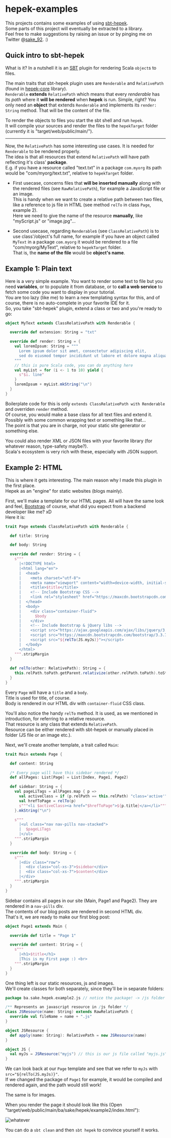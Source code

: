 # hepek-examples

This projects contains some examples of using [sbt-hepek](https://github.com/sake92/sbt-hepek).  
Some parts of this project will eventually be extracted to a library.  
Feel free to make suggestions by raising an issue or by pinging me on Twitter @[sake_92](https://twitter.com/sake_92). :)

## Quick intro to sbt-hepek

What is it? In a nutshell it is an [SBT](http://www.scala-sbt.org/) plugin for rendering Scala `object`s to files.

The main traits that sbt-hepek plugin uses are `Renderable` and `RelativePath` (found in [hepek-core](https://github.com/sake92/hepek-core) library).  
`Renderable` **extends** `RelativePath` which means that every *renderable* has its *path* where it **will be rendered** when **hepek** is run.
Simple, right? You only need an **object** that extends `Renderable` and implements its `render: String` method. That will be the content of the file.  

To render the objects to files you start the sbt shell and run `hepek`.  
It will compile your sources and render the files to the `hepekTarget` folder (currently it is "target/web/public/main/").

----------------------------------------

Now, the `RelativePath` has some interesting use cases. It is needed for `Renderable` to be rendered properly.  
The idea is that all resources that extend `RelativePath` will have path reflecting it's class' **package**.  
E.g. if you have a resource called "text.txt" in a package `com.myorg` 
its path would be "com/myorg/text.txt", relative to `hepekTarget` folder.
- First usecase, concerns files that **will be inserted manually** along with the rendered files (see `RawRelativePath`), 
for example a JavaScript file or an image.  
This is handy when we want to create a relative path between two files, like a reference to js file in HTML (see method `relTo` in class `Page`, example 2).  
Here we need to give the name of the resource **manually**, like "myScript.js" or "image.jpg"...

- Second usecase, regarding `Renderable`s (see `ClassRelativePath`) is to use class'/object's full name, 
for example if you have an object called `MyText` in a package `com.myorg` 
it would be rendered to a file "com/myorg/MyText", relative to `hepekTarget` folder.  
That is, the **name of the file** would be **object's name**.  


## Example 1: Plain text

Here is a very simple example. You want to render some text to file but you need **variables**, 
or to populate it from database, or to **call a web service** to fetch some code you want to display in your tutorial.  
You are too lazy (like me) to learn a new templating syntax for this, and of course, there is no auto-complete in your favorite IDE for it.  
So, you take "sbt-hepek" plugin, extend a class or two and you're ready to go:

```scala
object MyText extends ClassRelativePath with Renderable {

  override def extension: String = "txt"

  override def render: String = {
    val loremIpsum: String = """
      Lorem ipsum dolor sit amet, consectetur adipiscing elit,
      sed do eiusmod tempor incididunt ut labore et dolore magna aliqua...
    """
    // this is pure Scala code, you can do anything here
    val myList = for (i <- 1 to 10) yield {
      s"$i. line"
    }
    loremIpsum + myList.mkString("\n")
  }
}
```

Boilerplate code for this is only `extends ClassRelativePath with Renderable` and overriden `render` method.  
Of course, you would make a base class for all text files and extend it.  
Possibly with some common wrapping text or something like that...  
The point is that you are in charge, not your static site generator or something else.

You could also render XML or JSON files with your favorite library (for whatever reason, type-safety maybe?).  
Scala's ecosystem is very rich with these, especially with JSON support. 

## Example 2: HTML

This is where it gets interesting. The main reason why I made this plugin in the first place.  
Hepek as an "engine" for static websites (blogs mainly).

First, we'll make a template for our HTML pages. All will have the same look and feel, [Bootstrap](http://getbootstrap.com/) of course,
what did you expect from a backend developer like me? xD  
Here it is:

```scala
trait Page extends ClassRelativePath with Renderable {

  def title: String

  def body: String  

  override def render: String = {
    s"""
      |<!DOCTYPE html>
      |<html lang="en">
      |  <head>
      |    <meta charset="utf-8">
      |    <meta name="viewport" content="width=device-width, initial-scale=1">
      |    <title>$title</title>
      |    <!-- Include Bootstrap CSS -->
      |    <link rel="stylesheet" href="https://maxcdn.bootstrapcdn.com/bootstrap/3.3.7/css/bootstrap.min.css">
      |  </head>
      |  <body>
      |    <div class="container-fluid">
      |      $body
      |    </div>
      |    <!-- Include Bootstrap & jQuery libs -->
      |    <script src="https://ajax.googleapis.com/ajax/libs/jquery/3.1.1/jquery.min.js"></script>
      |    <script src="https://maxcdn.bootstrapcdn.com/bootstrap/3.3.7/js/bootstrap.min.js"></script>
      |    <script src="${relTo(JS.myJs)}"></script>
      |  </body>
      </html>
    """.stripMargin
  }
  
  def relTo(other: RelativePath): String = {
    this.relPath.toPath.getParent.relativize(other.relPath.toPath).toString
  }
}
```

Every `Page` will have a `title` and a `body`.  
Title is used for title, of course.  
Body is rendered in our HTML div with `container-fluid` CSS class.  

You'll also notice the handy `relTo` method. It is used, as we mentioned in introduction, for referring to a relative resource.  
That resource is any class that extends `RelativePath`.  
Resource can be either rendered with sbt-hepek or manually placed in folder (JS file or an image etc.).

Next, we'll create another template, a trait called `Main`:

```scala
trait Main extends Page {

  def content: String

  /* Every page will have this sidebar rendered */
  def allPages: List[Page] = List(Index, Page1, Page2)

  def sidebar: String = {
    val pageLiTags = allPages.map { p =>
      val activeClass = if (p.relPath == this.relPath) "class='active'" else ""
      val hrefToPage = relTo(p)
      s"""<li $activeClass><a href="$hrefToPage">${p.title}</a></li>"""
    }.mkString("\n")

    s"""
      |<ul class="nav nav-pills nav-stacked">
      |  $pageLiTags
      |</ul>
    """.stripMargin
  }

  override def body: String = {
    s"""
      |<div class="row">
      |  <div class="col-xs-3">$sidebar</div>
      |  <div class="col-xs-7">$content</div>
      |</div>
    """.stripMargin
  }
}
```

Sidebar contains all pages in our site (Main, Page1 and Page2). They are rendered in a `nav-pills` div.  
The contents of our blog posts are rendered in second HTML div.  
That's it, we are ready to make our first blog post:

```scala
object Page1 extends Main {

  override def title = "Page 1"

  override def content: String = {
    s"""    
      |<h1>$title</h1>      
      |This is my First page :) <br>
    """.stripMargin
  }
}
```

One thing left is our static resources, js and images.  
We'll create classes for both separately, since they'll be in separate folders:

```scala
package ba.sake.hepek.example2.js // notice the package! -> /js folder

/** Represents an javascript resource in /js folder */
class JSResource(name: String) extends RawRelativePath {
  override val fileName = name + ".js"
}

object JSResource {
  def apply(name: String): RelativePath = new JSResource(name)
}

object JS {
  val myJs = JSResource("myjs") // this is our js file called "myjs.js"
}
```

We can look back at our `Page` template and see that we refer to `myJs` with `src="${relTo(JS.myJs)}"`.  
If we changed the package of `Page1` for example, it would be compiled and rendered again, and the path would still work!

The same is for images. 

When you render the page it should look like this (Open "target/web/public/main/ba/sake/hepek/example2/index.html"):  

![whatever](https://upload.cc/i3/BfgtZn.png "Homepage")


You can do a `sbt clean` and then `sbt hepek` to convince yourself it works.  



